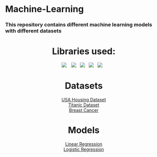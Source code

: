 # Machine-Learning
### This repository contains different machine learning models with different datasets
<h1 align="center">  Libraries used: </h1>
<p align="center">
   <img src="https://img.shields.io/badge/-Numpy-02050f?logo=numpy&logoColor=3aaded&style=for-the-badge" />&nbsp;&nbsp;&nbsp;
   <img src="https://img.shields.io/badge/-Pandas-02050f?logo=pandas&logoColor=2f6ad7&style=for-the-badge" />&nbsp;&nbsp;
   <img src="https://img.shields.io/badge/-Matplotlib-02050f?logo=matplotlib&logoColor=white&style=for-the-badge" />&nbsp;&nbsp;
   <img src="https://img.shields.io/badge/-Seaborn-02050f?logo=seaborn&logoColor=white&style=for-the-badge" />&nbsp;&nbsp;
   <img src="https://img.shields.io/badge/-Sklearn-02050f?logo=scikit-learn&logoColor=3aaded&style=for-the-badge" />&nbsp;&nbsp;&nbsp;
</p>
<h1 align="center">  Datasets </h1>
<p align="center">
    <a href="https://www.kaggle.com/datasets/vedavyasv/usa-housing">USA Housing Dataset</a></br>
    <a href="https://www.kaggle.com/competitions/titanic/data">Titanic Dataset</a></br>
    <a href="https://github.com/Abubakr1710/Machine-Learning/blob/main/Logistic%20Regression%20from%20scratch/train.py">Breast Cancer</a></br>
</p>
<h1 align="center">  Models </h1>
<p align="center">
    <a href="https://github.com/Abubakr1710/Machine-Learning/tree/main/Linear%20Regression">Linear Regression</a></br>
    <a href="https://github.com/Abubakr1710/Machine-Learning/tree/main/Logistic%20Regression">Logistic Regression</a></br>
</p>
